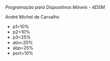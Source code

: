 *Programação para Dispositivos Móveis - 4DSM*

André Michel de Carvalho

- p1=10%
- p2=10%
- p3=25%
- ativ=20%
- abp=25%
- port=10%
